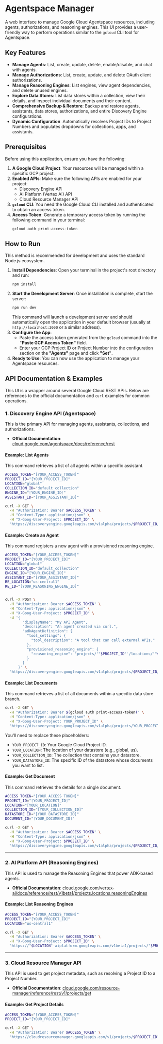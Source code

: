 # Agentspace Manager

A web interface to manage Google Cloud Agentspace resources, including agents, authorizations, and reasoning engines. This UI provides a user-friendly way to perform operations similar to the `gcloud` CLI tool for Agentspace.

## Key Features

-   **Manage Agents**: List, create, update, delete, enable/disable, and chat with agents.
-   **Manage Authorizations**: List, create, update, and delete OAuth client authorizations.
-   **Manage Reasoning Engines**: List engines, view agent dependencies, and delete unused engines.
-   **Explore Data Stores**: List data stores within a collection, view their details, and inspect individual documents and their content.
-   **Comprehensive Backup & Restore**: Backup and restore agents, assistants, data stores, authorizations, and entire Discovery Engine configurations.
-   **Dynamic Configuration**: Automatically resolves Project IDs to Project Numbers and populates dropdowns for collections, apps, and assistants.

## Prerequisites

Before using this application, ensure you have the following:

1.  **A Google Cloud Project**: Your resources will be managed within a specific GCP project.
2.  **Enabled APIs**: Make sure the following APIs are enabled for your project:
    -   Discovery Engine API
    -   AI Platform (Vertex AI) API
    -   Cloud Resource Manager API
3.  **`gcloud` CLI**: You need the Google Cloud CLI installed and authenticated to obtain an access token.
4.  **Access Token**: Generate a temporary access token by running the following command in your terminal:
    ```sh
    gcloud auth print-access-token
    ```

## How to Run

This method is recommended for development and uses the standard Node.js ecosystem.

1.  **Install Dependencies**: Open your terminal in the project's root directory and run:
    ```sh
    npm install
    ```
2.  **Start the Development Server**: Once installation is complete, start the server:
    ```sh
    npm run dev
    ```
    This command will launch a development server and should automatically open the application in your default browser (usually at `http://localhost:3000` or a similar address).
3.  **Configure the App**:
    -   Paste the access token generated from the `gcloud` command into the **"Paste GCP Access Token"** field.
    -   Enter your GCP Project ID or Project Number into the configuration section on the **"Agents"** page and click **"Set"**.
4.  **Ready to Use**: You can now use the application to manage your Agentspace resources.

## API Documentation & Examples

This UI is a wrapper around several Google Cloud REST APIs. Below are references to the official documentation and `curl` examples for common operations.

### 1. Discovery Engine API (Agentspace)

This is the primary API for managing agents, assistants, collections, and authorizations.

-   **Official Documentation**: [cloud.google.com/agentspace/docs/reference/rest](https://cloud.google.com/agentspace/docs/reference/rest)

#### Example: List Agents

This command retrieves a list of all agents within a specific assistant.

```sh
ACCESS_TOKEN="[YOUR_ACCESS_TOKEN]"
PROJECT_ID="[YOUR_PROJECT_ID]"
LOCATION="global"
COLLECTION_ID="default_collection"
ENGINE_ID="[YOUR_ENGINE_ID]"
ASSISTANT_ID="[YOUR_ASSISTANT_ID]"

curl -X GET \
  -H "Authorization: Bearer $ACCESS_TOKEN" \
  -H "Content-Type: application/json" \
  -H "X-Goog-User-Project: $PROJECT_ID" \
  "https://discoveryengine.googleapis.com/v1alpha/projects/$PROJECT_ID/locations/$LOCATION/collections/$COLLECTION_ID/engines/$ENGINE_ID/assistants/$ASSISTANT_ID/agents"
```

#### Example: Create an Agent

This command registers a new agent with a provisioned reasoning engine.

```sh
ACCESS_TOKEN="[YOUR_ACCESS_TOKEN]"
PROJECT_ID="[YOUR_PROJECT_ID]"
LOCATION="global"
COLLECTION_ID="default_collection"
ENGINE_ID="[YOUR_ENGINE_ID]"
ASSISTANT_ID="[YOUR_ASSISTANT_ID]"
RE_LOCATION="us-central1"
RE_ID="[YOUR_REASONING_ENGINE_ID]"


curl -X POST \
  -H "Authorization: Bearer $ACCESS_TOKEN" \
  -H "Content-Type: application/json" \
  -H "X-Goog-User-Project: $PROJECT_ID" \
  -d '{
        "displayName": "My API Agent",
        "description": "An agent created via curl.",
        "adkAgentDefinition": {
          "tool_settings": {
            "tool_description": "A tool that can call external APIs."
          },
          "provisioned_reasoning_engine": {
            "reasoning_engine": "projects/'"$PROJECT_ID"'/locations/'"$RE_LOCATION"'/reasoningEngines/'"$RE_ID"'"
          }
        }
      }' \
  "https://discoveryengine.googleapis.com/v1alpha/projects/$PROJECT_ID/locations/$LOCATION/collections/$COLLECTION_ID/engines/$ENGINE_ID/assistants/$ASSISTANT_ID/agents"
```

#### Example: List Documents

This command retrieves a list of all documents within a specific data store branch.

```sh
curl -X GET \
  -H "Authorization: Bearer $(gcloud auth print-access-token)" \
  -H "Content-Type: application/json" \
  -H "X-Goog-User-Project: YOUR_PROJECT_ID" \
  "https://discoveryengine.googleapis.com/v1alpha/projects/YOUR_PROJECT_ID/locations/YOUR_LOCATION/collections/YOUR_COLLECTION_ID/dataStores/YOUR_DATASTORE_ID/branches/0/documents"
```

You'll need to replace these placeholders:

-   `YOUR_PROJECT_ID`: Your Google Cloud Project ID.
-   `YOUR_LOCATION`: The location of your datastore (e.g., global, us).
-   `YOUR_COLLECTION_ID`: The collection that contains your datastore.
-   `YOUR_DATASTORE_ID`: The specific ID of the datastore whose documents you want to list.

#### Example: Get Document

This command retrieves the details for a single document.

```sh
ACCESS_TOKEN="[YOUR_ACCESS_TOKEN]"
PROJECT_ID="[YOUR_PROJECT_ID]"
LOCATION="[YOUR_LOCATION]"
COLLECTION_ID="[YOUR_COLLECTION_ID]"
DATASTORE_ID="[YOUR_DATASTORE_ID]"
DOCUMENT_ID="[YOUR_DOCUMENT_ID]"

curl -X GET \
  -H "Authorization: Bearer $ACCESS_TOKEN" \
  -H "Content-Type: application/json" \
  -H "X-Goog-User-Project: $PROJECT_ID" \
  "https://discoveryengine.googleapis.com/v1alpha/projects/$PROJECT_ID/locations/$LOCATION/collections/$COLLECTION_ID/dataStores/$DATASTORE_ID/branches/0/documents/$DOCUMENT_ID"
```

---

### 2. AI Platform API (Reasoning Engines)

This API is used to manage the Reasoning Engines that power ADK-based agents.

-   **Official Documentation**: [cloud.google.com/vertex-ai/docs/reference/rest/v1beta1/projects.locations.reasoningEngines](https://cloud.google.com/vertex-ai/docs/reference/rest/v1beta1/projects.locations.reasoningEngines)

#### Example: List Reasoning Engines

```sh
ACCESS_TOKEN="[YOUR_ACCESS_TOKEN]"
PROJECT_ID="[YOUR_PROJECT_ID]"
LOCATION="us-central1"

curl -X GET \
  -H "Authorization: Bearer $ACCESS_TOKEN" \
  -H "X-Goog-User-Project: $PROJECT_ID" \
  "https://"$LOCATION"-aiplatform.googleapis.com/v1beta1/projects/"$PROJECT_ID"/locations/"$LOCATION"/reasoningEngines"
```

---

### 3. Cloud Resource Manager API

This API is used to get project metadata, such as resolving a Project ID to a Project Number.

-   **Official Documentation**: [cloud.google.com/resource-manager/reference/rest/v1/projects/get](https://cloud.google.com/resource-manager/reference/rest/v1/projects/get)

#### Example: Get Project Details

```sh
ACCESS_TOKEN="[YOUR_ACCESS_TOKEN]"
PROJECT_ID="[YOUR_PROJECT_ID]"

curl -X GET \
  -H "Authorization: Bearer $ACCESS_TOKEN" \
  "https://cloudresourcemanager.googleapis.com/v1/projects/$PROJECT_ID"
```